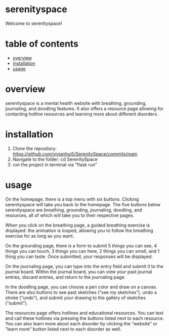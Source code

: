 # serenityspace

Welcome to serenityspace!

# table of contents

- [overview](#overview)
- [installation](#installation)
- [usage](#usage)

# overview

serenityspace is a mental health website with breathing, grounding, journaling, and doodling features. It also offers a resource page allowing for contacting hotline resources and learning more about different disorders.

# installation

1. Clone the repository: https://github.com/vivianhui5/SerenitySpace/commits/main
2. Navigate to the folder: cd SerenitySpace
3. run the project in terminal via “flask run”

# usage

On the homepage, there is a top menu with six buttons. Clicking serenityspace will take you back to the homepage. The five buttons below serenityspace are breathing, grounding, journaling, doodling, and resources, all of which will take you to their respective pages.

When you click on the breathing page, a guided breathing exercise is displayed. the animation is looped, allowing you to follow the breathing exercise for as long as you want.

On the grounding page, there is a form to submit 5 things you can see, 4 things you can touch, 3 things you can here, 2 things you can smell, and 1 thing you can taste. Once submitted, your responses will be displayed.

On the journaling page, you can type into the entry field and submit it to the journal board. Within the journal board, you can view your past journal entries, discard entries, and return to the journaling page.

In the doodling page, you can choose a pen color and draw on a canvas. There are also buttons to see past sketches (“see my sketches”), undo a stroke (“undo”), and submit your drawing to the gallery of sketches (“submit”).

The resources page offers hotlines and educational resources. You can text and call these hotlines via pressing the buttons listed next to each resource. You can also learn more about each disorder by clicking the “website” or “learn more” button listed next to each disorder as well.
